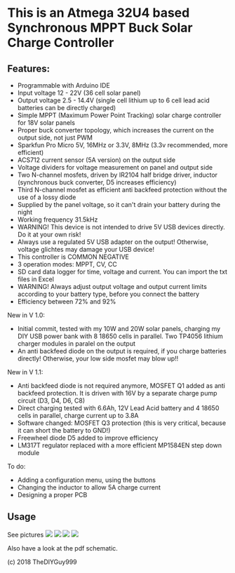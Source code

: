 # This is an Atmega 32U4 based Synchronous MPPT Buck Solar Charge Controller
## Features:
- Programmable with Arduino IDE
- Input voltage 12 - 22V (36 cell solar panel)
- Output voltage 2.5 - 14.4V (single cell lithium up to 6 cell lead acid batteries can be directly charged)
- Simple MPPT (Maximum Power Point Tracking) solar charge controller for 18V solar panels
- Proper buck converter topology, which increases the current on the output side, not just PWM
- Sparkfun Pro Micro 5V, 16MHz or 3.3V, 8MHz (3.3v recommended, more efficient)
- ACS712 current sensor (5A version) on the output side
- Voltage dividers for voltage measurement on panel and output side
- Two N-channel mosfets, driven by IR2104 half bridge driver, inductor (synchronous buck converter, D5 increases efficiency)
- Third N-channel mosfet as efficient anti backfeed protection without the use of a lossy diode
- Supplied by the panel voltage, so it can't drain your battery during the night
- Working frequency 31.5kHz
- WARNING! This device is not intended to drive 5V USB devices directly. Do it at your own risk!
- Always use a regulated 5V USB adapter on the output! Otherwise, voltage glichtes may damage your USB device!
- This controller is COMMON NEGATIVE
- 3 operation modes: MPPT, CV, CC
- SD card data logger for time, voltage and current. You can import the txt files in Excel
- WARNING! Always adjust output voltage and output current limits according to your battery type, before you connect the battery
- Efficiency between 72% and 92%

New in V 1.0:
- Initial commit, tested with my 10W and 20W solar panels, charging my DIY USB power bank with 8 18650 cells in parallel. Two TP4056 lithium charger modules in paralel on the output
- An anti backfeed diode on the output is required, if you charge batteries directly! Otherwise, your low side mosfet may blow up!!

New in V 1.1:
- Anti backfeed diode is not required anymore, MOSFET Q1 added as anti backfeed protection. It is driven with 16V by a separate charge pump circuit (D3, D4, D6, C8)
- Direct charging tested with 6.6Ah, 12V Lead Acid battery and 4 18650 cells in parallel, charge current up to 3.8A
- Software changed: MOSFET Q3 protection (this is very critical, because it can short the battery to GND!)
- Freewheel diode D5 added to improve efficiency
- LM317T regulator replaced with a more efficient MP1584EN step down module

To do:
- Adding a configuration menu, using the buttons
- Changing the inductor to allow 5A charge current
- Designing a proper PCB

## Usage

See pictures
![](https://github.com/TheDIYGuy999/MPPT_Buck_Converter_Synchronous/blob/master/1.jpg)
![](https://github.com/TheDIYGuy999/MPPT_Buck_Converter_Synchronous/blob/master/2.jpg)
![](https://github.com/TheDIYGuy999/MPPT_Buck_Converter_Synchronous/blob/master/3.jpg)
![](https://github.com/TheDIYGuy999/MPPT_Buck_Converter_Synchronous/blob/master/Board.png)

Also have a look at the pdf schematic.

(c) 2018 TheDIYGuy999
